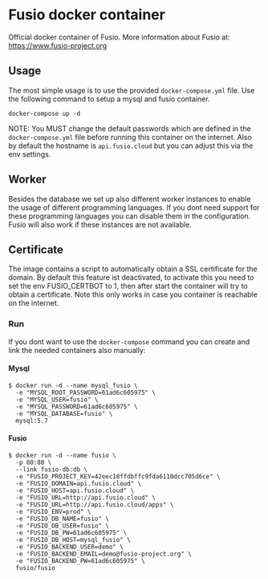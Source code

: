 # Fusio docker container

Official docker container of Fusio. More information about Fusio at: 
https://www.fusio-project.org

## Usage

The most simple usage is to use the provided `docker-compose.yml` file. Use the
following command to setup a mysql and fusio container.

```
docker-compose up -d
```

NOTE: You MUST change the default passwords which are defined in the 
`docker-compose.yml` file before running this container on the internet.
Also by default the hostname is `api.fusio.cloud` but you can adjust this
via the env settings.

## Worker

Besides the database we set up also different worker instances to enable
the usage of different programming languages. If you dont need support
for these programming languages you can disable them in the configuration.
Fusio will also work if these instances are not available.

## Certificate

The image contains a script to automatically obtain a SSL certificate for the
domain. By default this feature ist deactivated, to activate this you need to set
the env FUSIO_CERTBOT to 1, then after start the container will try to obtain a
certificate. Note this only works in case you container is reachable on the internet.

### Run

If you dont want to use the `docker-compose` command you can create and link 
the needed containers also manually:

#### Mysql

```
$ docker run -d --name mysql_fusio \
  -e "MYSQL_ROOT_PASSWORD=61ad6c605975" \
  -e "MYSQL_USER=fusio" \
  -e "MYSQL_PASSWORD=61ad6c605975" \
  -e "MYSQL_DATABASE=fusio" \
  mysql:5.7
```

#### Fusio

```
$ docker run -d --name fusio \
  -p 80:80 \
  --link fusio-db:db \
  -e "FUSIO_PROJECT_KEY=42eec18ffdbffc9fda6110dcc705d6ce" \
  -e "FUSIO_DOMAIN=api.fusio.cloud" \
  -e "FUSIO_HOST=api.fusio.cloud" \
  -e "FUSIO_URL=http://api.fusio.cloud" \
  -e "FUSIO_URL=http://api.fusio.cloud/apps" \
  -e "FUSIO_ENV=prod" \
  -e "FUSIO_DB_NAME=fusio" \
  -e "FUSIO_DB_USER=fusio" \
  -e "FUSIO_DB_PW=61ad6c605975" \
  -e "FUSIO_DB_HOST=mysql_fusio" \
  -e "FUSIO_BACKEND_USER=demo" \
  -e "FUSIO_BACKEND_EMAIL=demo@fusio-project.org" \
  -e "FUSIO_BACKEND_PW=61ad6c605975" \
  fusio/fusio
```
